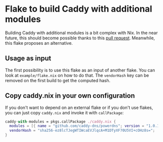 # Flake to build Caddy with additional modules

Building Caddy with additional modules is a bit complex with Nix. In the near
future, this should become possible thanks to this [pull request][]. Meanwhile,
this flake proposes an alternative.

[pull request]: https://github.com/NixOS/nixpkgs/pull/317881 "caddy: add support for compiling with Caddy modules (plugins)"

## Usage as input

The first possibility is to use this flake as an input of another flake. You can
look at `example/flake.nix` on how to do that. The `vendorHash` key can be
removed on the first build to get the computed hash.

## Copy caddy.nix in your own configuration

If you don't want to depend on an external flake or if you don't use flakes, you
can just copy `caddy.nix` and invoke it with `callPackage`:

```nix
caddy-with-modules = pkgs.callPackage ./caddy.nix {
  modules = [{ name = "github.com/caddy-dns/powerdns"; version = "1.0.1"; }];
  vendorHash = "sha256-ez8lcTJegWTIWcaEVJlqcA+M1DTyXF70U5VI+cOHz8s=";
}
```
